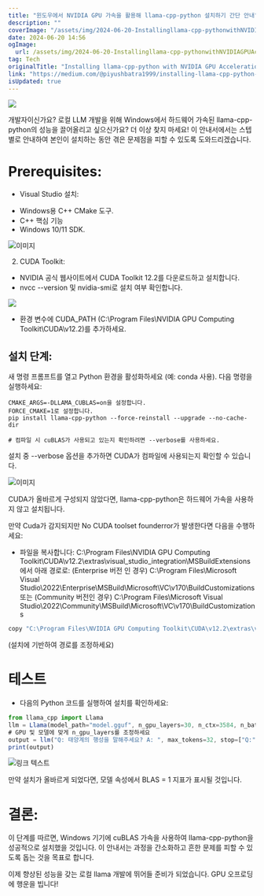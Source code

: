 ```yaml
---
title: "윈도우에서 NVIDIA GPU 가속을 활용해 llama-cpp-python 설치하기 간단 안내"
description: ""
coverImage: "/assets/img/2024-06-20-Installingllama-cpp-pythonwithNVIDIAGPUAccelerationonWindowsAShortGuide_0.png"
date: 2024-06-20 14:56
ogImage:
  url: /assets/img/2024-06-20-Installingllama-cpp-pythonwithNVIDIAGPUAccelerationonWindowsAShortGuide_0.png
tag: Tech
originalTitle: "Installing llama-cpp-python with NVIDIA GPU Acceleration on Windows: A Short Guide"
link: "https://medium.com/@piyushbatra1999/installing-llama-cpp-python-with-nvidia-gpu-acceleration-on-windows-a-short-guide-0dfac475002d"
isUpdated: true
---
```


<img src="/assets/img/2024-06-20-Installingllama-cpp-pythonwithNVIDIAGPUAccelerationonWindowsAShortGuide_0.png" />

개발자이신가요? 로컬 LLM 개발을 위해 Windows에서 하드웨어 가속된 llama-cpp-python의 성능을 끌어올리고 싶으신가요? 더 이상 찾지 마세요! 이 안내서에서는 스텝별로 안내하여 본인이 설치하는 동안 겪은 문제점을 피할 수 있도록 도와드리겠습니다.

# Prerequisites:

- Visual Studio 설치:

<div class="content-ad"></div>

- Windows용 C++ CMake 도구.
- C++ 핵심 기능
- Windows 10/11 SDK.

![이미지](/assets/img/2024-06-20-Installingllama-cpp-pythonwithNVIDIAGPUAccelerationonWindowsAShortGuide_1.png)

2. CUDA Toolkit:

- NVIDIA 공식 웹사이트에서 CUDA Toolkit 12.2를 다운로드하고 설치합니다.
- nvcc --version 및 nvidia-smi로 설치 여부 확인합니다.

<div class="content-ad"></div>

<img src="/assets/img/2024-06-20-Installingllama-cpp-pythonwithNVIDIAGPUAccelerationonWindowsAShortGuide_2.png" />

- 환경 변수에 CUDA_PATH (C:\Program Files\NVIDIA GPU Computing Toolkit\CUDA\v12.2)를 추가하세요.

## 설치 단계:

새 명령 프롬프트를 열고 Python 환경을 활성화하세요 (예: conda 사용). 다음 명령을 실행하세요:

<div class="content-ad"></div>

```shell
CMAKE_ARGS=-DLLAMA_CUBLAS=on을 설정합니다.
FORCE_CMAKE=1로 설정합니다.
pip install llama-cpp-python --force-reinstall --upgrade --no-cache-dir

# 컴파일 시 cuBLAS가 사용되고 있는지 확인하려면 --verbose를 사용하세요.
```

설치 중 --verbose 옵션을 추가하면 CUDA가 컴파일에 사용되는지 확인할 수 있습니다.

![이미지](/assets/img/2024-06-20-Installingllama-cpp-pythonwithNVIDIAGPUAccelerationonWindowsAShortGuide_3.png)

CUDA가 올바르게 구성되지 않았다면, llama-cpp-python은 하드웨어 가속을 사용하지 않고 설치됩니다.

<div class="content-ad"></div>

만약 Cuda가 감지되지만 No CUDA toolset founderror가 발생한다면 다음을 수행하세요:

- 파일을 복사합니다: C:\Program Files\NVIDIA GPU Computing Toolkit\CUDA\v12.2\extras\visual_studio_integration\MSBuildExtensions 에서 아래 경로로:
  (Enterprise 버전 인 경우) C:\Program Files\Microsoft Visual Studio\2022\Enterprise\MSBuild\Microsoft\VC\v170\BuildCustomizations
  또는
  (Community 버전인 경우) C:\Program Files\Microsoft Visual Studio\2022\Community\MSBuild\Microsoft\VC\v170\BuildCustomizations

```js
copy "C:\Program Files\NVIDIA GPU Computing Toolkit\CUDA\v12.2\extras\visual_studio_integration\MSBuildExtensions" "C:\Program Files\Microsoft Visual Studio\2022\Enterprise\MSBuild\Microsoft\VC\v170\BuildCustomizations"
```

(설치에 기반하여 경로를 조정하세요)

<div class="content-ad"></div>

# 테스트

- 다음의 Python 코드를 실행하여 설치를 확인하세요:

```js
from llama_cpp import Llama
llm = Llama(model_path="model.gguf", n_gpu_layers=30, n_ctx=3584, n_batch=521, verbose=True)
# GPU 및 모델에 맞게 n_gpu_layers를 조정하세요
output = llm("Q: 태양계의 행성을 말해주세요? A: ", max_tokens=32, stop=["Q:", "\n"], echo=True)
print(output)
```

![링크 텍스트](/assets/img/2024-06-20-Installingllama-cpp-pythonwithNVIDIAGPUAccelerationonWindowsAShortGuide_4.png)

<div class="content-ad"></div>

만약 설치가 올바르게 되었다면, 모델 속성에서 BLAS = 1 지표가 표시될 것입니다.

# 결론:

이 단계를 따르면, Windows 기기에 cuBLAS 가속을 사용하여 llama-cpp-python을 성공적으로 설치했을 것입니다. 이 안내서는 과정을 간소화하고 흔한 문제를 피할 수 있도록 돕는 것을 목표로 합니다.

이제 향상된 성능을 갖는 로컬 llama 개발에 뛰어들 준비가 되었습니다. GPU 오프로딩에 행운을 빕니다!
